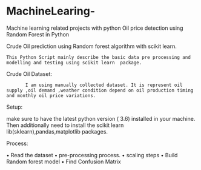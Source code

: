 # MachineLearing-
Machine learning related projects with python
Oil price detection using Random Forest in Python 


Crude Oil prediction using Random forest algorithm with scikit learn.

    This Python Script mainly describe the basic data pre processing and modelling and testing using scikit learn  package.




 Crude Oil Dataset:
 
           I am using manually collected dataset. It is represent oil supply ,oil demand ,weather condition depend on oil production timing  and monthly oil price variations.   
           
Setup:

make sure to have the latest python version ( 3.6) installed in your machine. Then additionally need to install the scikit learn lib(sklearn),pandas,matplotlib packages.

Process:

•	Read the dataset 
•	pre-processing process.
•	scaling steps
•	Build Random forest model
•	Find Confusion Matrix  
